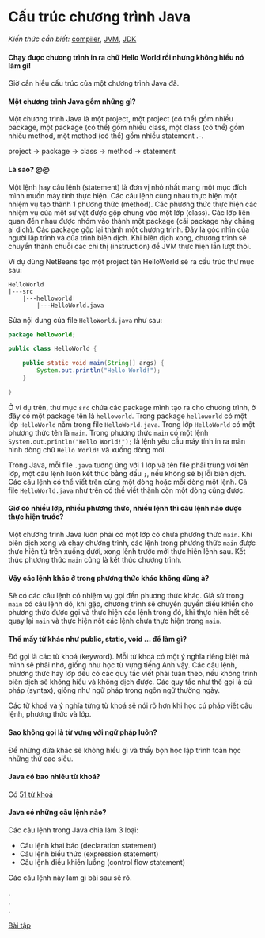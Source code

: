 # Cấu trúc chương trình Java

*Kiến thức cần biết:* [compiler](../../terminology.md#compiler), [JVM](../../terminology.md#JVM), [JDK](../../terminology.md#JDK)

#### Chạy được chương trình in ra chữ Hello World rồi nhưng không hiểu nó làm gì!
Giờ cần hiểu cấu trúc của một chương trình Java đã.

#### Một chương trình Java gồm những gì?
Một chương trình Java là một project, một project (có thể) gồm nhiều package, một package (có thể) gồm nhiều class, một class (có thể) gồm nhiều method, một method (có thể) gồm nhiều statement .-.

project &#8594; package &#8594; class &#8594; method &#8594; statement

#### Là sao? @@
Một lệnh hay câu lệnh (statement) là đơn vị nhỏ nhất mang một mục đích mình muốn máy tính thực hiện. Các câu lệnh cùng nhau thực hiện một nhiệm vụ tạo thành 1 phương thức (method). Các phương thức thực hiện các nhiệm vụ của một sự vật được gộp chung vào một lớp (class). Các lớp liên quan đến nhau được nhóm vào thành một package (cái package này chẳng ai dịch). Các package gộp lại thành một chương trình. Đây là góc nhìn của người lập trình và của trình biên dịch. Khi biên dịch xong, chương trình sẽ chuyển thành chuỗi các chỉ thị (instruction) để JVM thực hiện lần lượt thôi.

Ví dụ dùng NetBeans tạo một project tên HelloWorld sẽ ra cấu trúc thư mục sau:
```
HelloWorld
|---src
    |---helloworld
        |---HelloWorld.java
```

Sửa nội dung của file `HelloWorld.java` như sau:
```java
package helloworld;

public class HelloWorld {

    public static void main(String[] args) {
        System.out.println("Hello World!");
    }

}
```

Ở ví dụ trên, thư mục `src` chứa các package mình tạo ra cho chương trình, ở đây có một package tên là `helloworld`. Trong package `helloworld` có một lớp `HelloWorld` nằm trong file `HelloWorld.java`. Trong lớp `HelloWorld` có một phương thức tên là `main`. Trong phương thức `main` có một lệnh `System.out.println("Hello World!");` là lệnh yêu cầu máy tính in ra màn hình dòng chữ `Hello World!` và xuống dòng mới.

Trong Java, mỗi file `.java` tương ứng với 1 lớp và tên file phải trùng với tên lớp, một câu lệnh luôn kết thúc bằng dấu `;`, nếu không sẽ bị lỗi biên dịch. Các câu lệnh có thể viết trên cùng một dòng hoặc mỗi dòng một lệnh. Cả file `HelloWorld.java` như trên có thể viết thành còn một dòng cũng được.

#### Giờ có nhiều lớp, nhiều phương thức, nhiều lệnh thì câu lệnh nào được thực hiện trước?
Một chương trình Java luôn phải có một lớp có chứa phương thức `main`. Khi biên dịch xong và chạy chương trình, các lệnh trong phương thức `main` được thực hiện từ trên xuống dưới, xong lệnh trước mới thực hiện lệnh sau. Kết thúc phương thức `main` cũng là kết thúc chương trình.

#### Vậy các lệnh khác ở trong phương thức khác không dùng à?
Sẽ có các câu lệnh có nhiệm vụ gọi đến phương thức khác. Giả sử trong `main` có câu lệnh đó, khi gặp, chương trình sẽ chuyển quyền điều khiển cho phương thức được gọi và thực hiện các lệnh trong đó, khi thực hiện hết sẽ quay lại `main` và thực hiện nốt các lệnh chưa thực hiện trong `main`.

#### Thế mấy từ khác như public, static, void ... để làm gì?
Đó gọi là các từ khoá (keyword). Mỗi từ khoá có một ý nghĩa riêng biệt mà mình sẽ phải nhớ, giống như học từ vựng tiếng Anh vậy. Các câu lệnh, phương thức hay lớp đều có các quy tắc viết phải tuân theo, nếu không trình biên dịch sẽ không hiểu và không dịch được. Các quy tắc như thế gọi là cú pháp (syntax), giống như ngữ pháp trong ngôn ngữ thường ngày.

Các từ khoá và ý nghĩa từng từ khoá sẽ nói rõ hơn khi học cú pháp viết câu lệnh, phương thức và lớp. 

#### Sao không gọi là từ vựng với ngữ pháp luôn?
Để những đứa khác sẽ không hiểu gì và thấy bọn học lập trình toàn học những thứ cao siêu.

#### Java có bao nhiêu từ khoá?
Có [51 từ khoá](https://en.wikipedia.org/wiki/List_of_Java_keywords)

#### Java có những câu lệnh nào?
Các câu lệnh trong Java chia làm 3 loại:
- Câu lệnh khai báo (declaration statement)
- Câu lệnh biểu thức (expression statement)
- Câu lệnh điều khiển luồng (control flow statement)

Các câu lệnh này làm gì bài sau sẽ rõ.

.  
.  
.  

[Bài tập](exercise.md)
